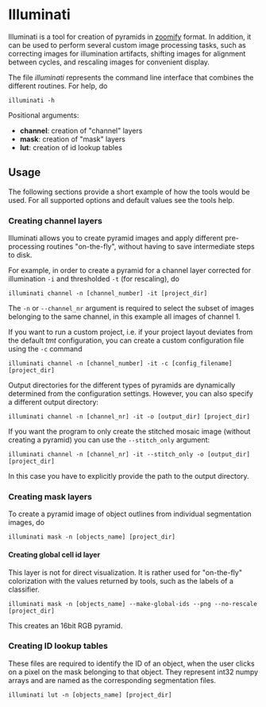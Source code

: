 # Illuminati #

Illuminati is a tool for creation of pyramids in [zoomify](http://www.zoomify.com/) format. In addition, it can be used to perform several custom image processing tasks, such as correcting images for illumination artifacts, shifting images for alignment between cycles, and rescaling images for convenient display.

The file *illuminati* represents the command line interface that combines the different routines. For help, do

```{bash}
illuminati -h
```

Positional arguments:
- **channel**: creation of "channel" layers
- **mask**: creation of "mask" layers
- **lut**: creation of id lookup tables

## Usage ##

The following sections provide a short example of how the tools would be used. For all supported options and default values see the tools help.

### Creating channel layers ###

Illuminati allows you to create pyramid images and apply different pre-processing routines "on-the-fly", without having to save intermediate steps to disk. 

For example, in order to create a pyramid for a channel layer corrected for illumination `-i` and thresholded `-t` (for rescaling), do

```{bash}
illuminati channel -n [channel_number] -it [project_dir]
```

The `-n` or `--channel_nr` argument is required to select the subset of images belonging to the same channel, in this example all images of channel 1.

If you want to run a custom project, i.e. if your project layout deviates from the default *tmt* configuration, you can create a custom configuration file using the `-c` command

```{bash}
illuminati channel -n [channel_number] -it -c [config_filename] [project_dir]
```

Output directories for the different types of pyramids are dynamically determined from the configuration settings. However, you can also specify a different output directory:

```{bash}
illuminati channel -n [channel_nr] -it -o [output_dir] [project_dir]
```

If you want the program to only create the stitched mosaic image (without creating a pyramid) you can use the `--stitch_only` argument:

```{bash}
illuminati channel -n [channel_nr] -it --stitch_only -o [output_dir] [project_dir]
```

In this case you have to explicitly provide the path to the output directory.


### Creating mask layers ###

To create a pyramid image of object outlines from individual segmentation images, do

```{bash}
illuminati mask -n [objects_name] [project_dir]
```

#### Creating global cell id layer ####

This layer is not for direct visualization. It is rather used for "on-the-fly" colorization with the values returned by tools, such as the labels of a classifier.

```{bash}
illuminati mask -n [objects_name] --make-global-ids --png --no-rescale [project_dir]
```

This creates an 16bit RGB pyramid.

### Creating ID lookup tables ###

These files are required to identify the ID of an object, when the user clicks on a pixel on the mask belonging to that object. They represent int32 numpy arrays and are named as the corresponding segmentation files.


```{bash}
illuminati lut -n [objects_name] [project_dir]
```
